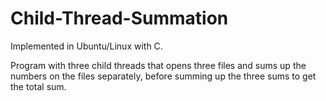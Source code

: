 # Child-Thread-Summation

Implemented in Ubuntu/Linux with C.

Program with three child threads that opens three files and sums up the numbers on the files separately, before summing up the three sums to get the total sum.
